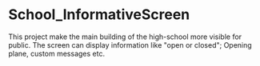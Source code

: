 # School_InformativeScreen
This project make the main building of the high-school more visible for public. The screen can display information like "open or closed"; Opening plane, custom messages etc.
